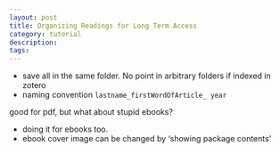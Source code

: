 ```yaml
---
layout: post
title: Organizing Readings for Long Term Access
category: tutorial
description:
tags:
---
```


- save all in the same folder. No point in arbitrary folders if indexed in zotero
- naming convention `lastname_firstWordOfArticle_
year`


good for pdf, but what about stupid ebooks?
- doing it for ebooks too.
- ebook cover image can be changed by ‘showing package contents’